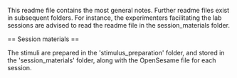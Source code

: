 

This readme file contains the most general notes. Further readme files 
exist in subsequent folders. For instance, the experimenters 
facilitating the lab sessions are advised to read the readme file in 
the session_materials folder.

== Session materials ==

The stimuli are prepared in the 'stimulus_preparation' folder, and 
stored in the 'session_materials' folder, along with the OpenSesame 
file for each session.


